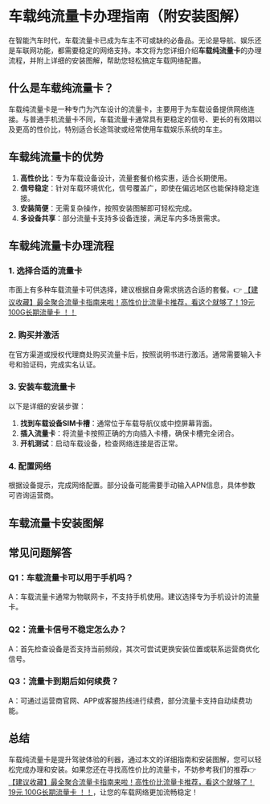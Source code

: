 # 车载纯流量卡办理指南（附安装图解）

在智能汽车时代，车载流量卡已成为车主不可或缺的必备品。无论是导航、娱乐还是车联网功能，都需要稳定的网络支持。本文将为您详细介绍**车载纯流量卡**的办理流程，并附上详细的安装图解，帮助您轻松搞定车载网络配置。

## 什么是车载纯流量卡？

车载纯流量卡是一种专门为汽车设计的流量卡，主要用于为车载设备提供网络连接。与普通手机流量卡不同，车载流量卡通常具有更稳定的信号、更长的有效期以及更高的性价比，特别适合长途驾驶或经常使用车载娱乐系统的车主。

## 车载纯流量卡的优势

1. **高性价比**：专为车载设备设计，流量套餐价格实惠，适合长期使用。
2. **信号稳定**：针对车载环境优化，信号覆盖广，即使在偏远地区也能保持稳定连接。
3. **安装简便**：无需复杂操作，按照安装图解即可轻松完成。
4. **多设备共享**：部分流量卡支持多设备连接，满足车内多场景需求。

## 车载纯流量卡办理流程

### 1. 选择合适的流量卡
市面上有多种车载流量卡可供选择，建议根据自身需求挑选合适的套餐。👉 [【建议收藏】最全聚合流量卡指南来啦！高性价比流量卡推荐，看这个就够了！19元 100G长期流量卡 ！！](https://bit.ly/Liuliangka)

### 2. 购买并激活
在官方渠道或授权代理商处购买流量卡后，按照说明书进行激活。通常需要输入卡号和验证码，完成实名认证。

### 3. 安装车载流量卡
以下是详细的安装步骤：

1. **找到车载设备SIM卡槽**：通常位于车载导航仪或中控屏幕背面。
2. **插入流量卡**：将流量卡按照正确的方向插入卡槽，确保卡槽完全闭合。
3. **开机测试**：启动车载设备，检查网络连接是否正常。

### 4. 配置网络
根据设备提示，完成网络配置。部分设备可能需要手动输入APN信息，具体参数可咨询运营商。

## 车载流量卡安装图解

## 常见问题解答

### Q1：车载流量卡可以用于手机吗？
A：车载流量卡通常为物联网卡，不支持手机使用。建议选择专为手机设计的流量卡。

### Q2：流量卡信号不稳定怎么办？
A：首先检查设备是否支持当前频段，其次可尝试更换安装位置或联系运营商优化信号。

### Q3：流量卡到期后如何续费？
A：可通过运营商官网、APP或客服热线进行续费，部分流量卡支持自动续费功能。

## 总结

车载纯流量卡是提升驾驶体验的利器，通过本文的详细指南和安装图解，您可以轻松完成办理和安装。如果您还在寻找高性价比的流量卡，不妨参考我们的推荐👉 [【建议收藏】最全聚合流量卡指南来啦！高性价比流量卡推荐，看这个就够了！19元 100G长期流量卡 ！！](https://bit.ly/Liuliangka)，让您的车载网络更加流畅稳定！